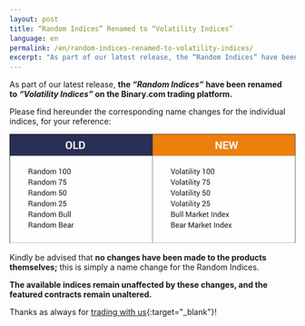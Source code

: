 ```yaml
---
layout: post
title: “Random Indices” Renamed to “Volatility Indices”
language: en
permalink: /en/random-indices-renamed-to-volatility-indices/
excerpt: "As part of our latest release, the “Random Indices” have been renamed to “Volatility Indices” on the Binary.com trading platform..."
---
```


As part of our latest release, **the *“Random Indices”* have been renamed to *“Volatility Indices”* on the Binary.com trading platform.**

Please find hereunder the corresponding name changes for the individual indices, for your reference: 

![](/images/blogpostpic-11.png)

Kindly be advised that **no changes have been made to the products themselves;** this is simply a name change for the Random Indices.

**The available indices remain unaffected by these changes, and the featured contracts remain unaltered.**

Thanks as always for [trading with us](https://www.binary.com/trading?l=EN&utm_source=blog&utm_medium=social&utm_content=EN&utm_campaign=whats_new){:target="_blank"}!

